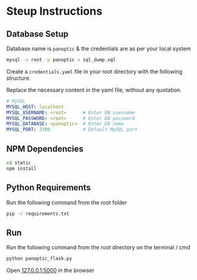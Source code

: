 # Steup Instructions

## Database Setup

Database name is `panoptic` & the credentials are as per your local system

```bash
mysql -u root -p panoptic < sql_dump.sql
```

Create a `credentials.yaml` file in your root directory with the following structure.

Replace the necessary content in the yaml file, without any quotation.

```yaml
# MySQL
MYSQL_HOST: localhost
MYSQL_USERNAME: <root> 		# Enter DB username
MYSQL_PASSWORD: <root> 		# Enter DB password
MYSQL_DATABASE: <panoptic>  # Enter DB name
MYSQL_PORT: 3306 			# Default MySQL port
```


## NPM Dependencies

```bash
cd static
npm install
```

## Python Requirements

Run the following command from the root folder

```bash
pip -r requirements.txt
```

## Run

Run the following command from the root directory on the terminal / cmd

```bash
python panoptic_flask.py
```

Open [127.0.0.1:5000](127.0.0.1:5000) in the browser